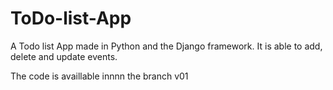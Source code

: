 # ToDo-list-App
A Todo list App made in Python and the Django framework. It is able to add, delete and update events. 

The code is availlable innnn the branch v01
